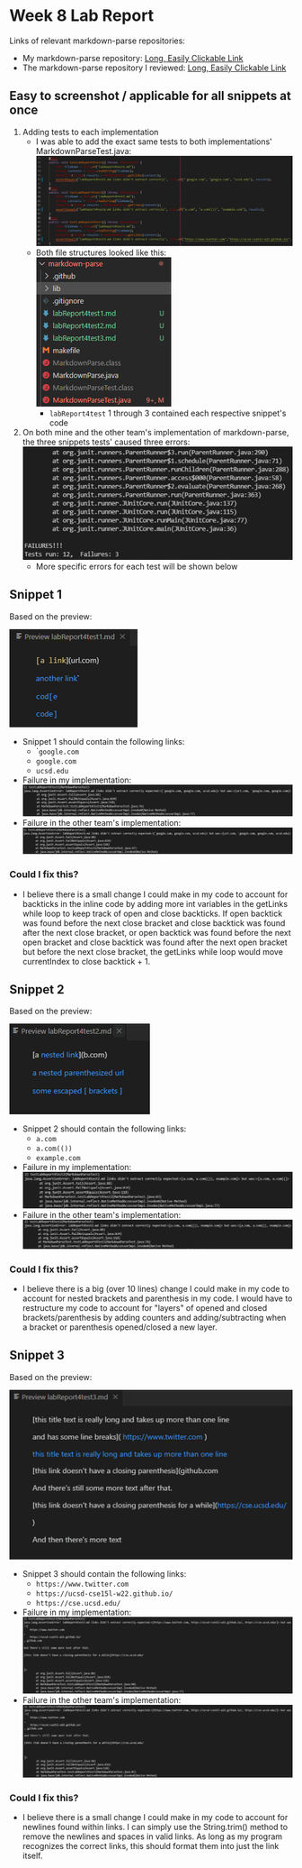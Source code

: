 # Week 8 Lab Report

Links of relevant markdown-parse repositories:
- My markdown-parse repository: [Long, Easily Clickable Link](https://github.com/ndesopo/markdown-parse)
- The markdown-parse repository I reviewed: [Long, Easily Clickable Link](https://github.com/c1peng/markdown-parse) 

## Easy to screenshot / applicable for all snippets at once
1. Adding tests to each implementation
    - I was able to add the exact same tests to both implementations' MarkdownParseTest.java: ![myNewTests](myNewTests.PNG)
    - Both file structures looked like this: ![filesShow](filesShow.PNG)
        - `labReport4test` 1 through 3 contained each respective snippet's code
2. On both mine and the other team's implementation of markdown-parse, the three snippets tests' caused three errors: 
![3failures](3failures.PNG)
    - More specific errors for each test will be shown below

## Snippet 1
Based on the preview:

![preview1](preview1.PNG)

- Snippet 1 should contain the following links:
    - \``google.com`
    - `google.com`
    - `ucsd.edu`
- Failure in my implementation: ![myError1](myError1.PNG)
- Failure in the other team's implementation: ![theirError1](theirError1.PNG)

### Could I fix this?
- I believe there is a small change I could make in my code to account for backticks in the inline code by adding more int variables in the getLinks while loop to keep track of open and close backticks. If open backtick was found before the next close bracket and close backtick was found after the next close bracket, or open backtick was found before the next open bracket and close backtick was found after the next open bracket but before the next close bracket, the getLinks while loop would move currentIndex to close backtick + 1.

## Snippet 2
Based on the preview:

![preview2](preview2.PNG)

- Snippet 2 should contain the following links:
    - `a.com`
    - `a.com(())`
    - `example.com`
- Failure in my implementation: ![myError2](myError2.PNG)
- Failure in the other team's implementation: ![theirError2](theirError2.PNG)

### Could I fix this?
- I believe there is a big (over 10 lines) change I could make in my code to account for nested brackets and parenthesis in my code. I would have to restructure my code to account for "layers" of opened and closed brackets/parenthesis by adding counters and adding/subtracting when a bracket or parenthesis opened/closed a new layer.

## Snippet 3
Based on the preview:

![preview3](preview3.PNG)

- Snippet 3 should contain the following links:
    - `https://www.twitter.com`
    - `https://ucsd-cse15l-w22.github.io/`
    - `https://cse.ucsd.edu/`
- Failure in my implementation: ![myError3](myError3.PNG)
- Failure in the other team's implementation: ![theirError3](theirError3.PNG)

### Could I fix this?
- I believe there is a small change I could make in my code to account for newlines found within links. I can simply use the String.trim() method to remove the newlines and spaces in valid links. As long as my program recognizes the correct links, this should format them into just the link itself.